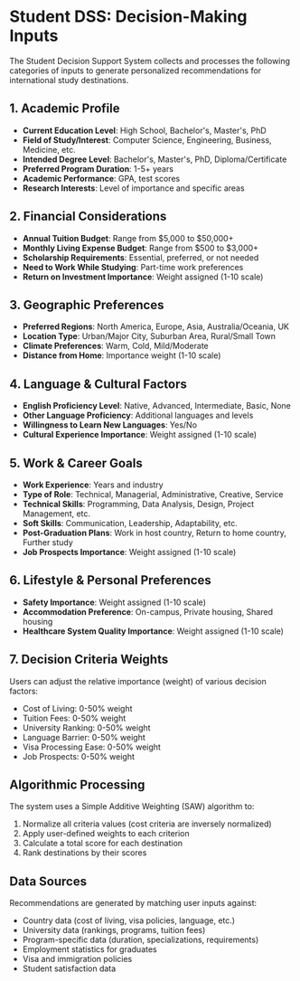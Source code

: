 # Student DSS: Decision-Making Inputs

The Student Decision Support System collects and processes the following categories of inputs to generate personalized recommendations for international study destinations.

## 1. Academic Profile
- **Current Education Level**: High School, Bachelor's, Master's, PhD
- **Field of Study/Interest**: Computer Science, Engineering, Business, Medicine, etc.
- **Intended Degree Level**: Bachelor's, Master's, PhD, Diploma/Certificate
- **Preferred Program Duration**: 1-5+ years
- **Academic Performance**: GPA, test scores
- **Research Interests**: Level of importance and specific areas

## 2. Financial Considerations
- **Annual Tuition Budget**: Range from $5,000 to $50,000+
- **Monthly Living Expense Budget**: Range from $500 to $3,000+
- **Scholarship Requirements**: Essential, preferred, or not needed
- **Need to Work While Studying**: Part-time work preferences
- **Return on Investment Importance**: Weight assigned (1-10 scale)

## 3. Geographic Preferences
- **Preferred Regions**: North America, Europe, Asia, Australia/Oceania, UK
- **Location Type**: Urban/Major City, Suburban Area, Rural/Small Town
- **Climate Preferences**: Warm, Cold, Mild/Moderate
- **Distance from Home**: Importance weight (1-10 scale)

## 4. Language & Cultural Factors
- **English Proficiency Level**: Native, Advanced, Intermediate, Basic, None
- **Other Language Proficiency**: Additional languages and levels
- **Willingness to Learn New Languages**: Yes/No
- **Cultural Experience Importance**: Weight assigned (1-10 scale)

## 5. Work & Career Goals
- **Work Experience**: Years and industry
- **Type of Role**: Technical, Managerial, Administrative, Creative, Service
- **Technical Skills**: Programming, Data Analysis, Design, Project Management, etc.
- **Soft Skills**: Communication, Leadership, Adaptability, etc.
- **Post-Graduation Plans**: Work in host country, Return to home country, Further study
- **Job Prospects Importance**: Weight assigned (1-10 scale)

## 6. Lifestyle & Personal Preferences
- **Safety Importance**: Weight assigned (1-10 scale)
- **Accommodation Preference**: On-campus, Private housing, Shared housing
- **Healthcare System Quality Importance**: Weight assigned (1-10 scale)

## 7. Decision Criteria Weights
Users can adjust the relative importance (weight) of various decision factors:
- Cost of Living: 0-50% weight
- Tuition Fees: 0-50% weight 
- University Ranking: 0-50% weight
- Language Barrier: 0-50% weight
- Visa Processing Ease: 0-50% weight
- Job Prospects: 0-50% weight

## Algorithmic Processing
The system uses a Simple Additive Weighting (SAW) algorithm to:
1. Normalize all criteria values (cost criteria are inversely normalized)
2. Apply user-defined weights to each criterion
3. Calculate a total score for each destination
4. Rank destinations by their scores

## Data Sources
Recommendations are generated by matching user inputs against:
- Country data (cost of living, visa policies, language, etc.)
- University data (rankings, programs, tuition fees)
- Program-specific data (duration, specializations, requirements)
- Employment statistics for graduates
- Visa and immigration policies
- Student satisfaction data
